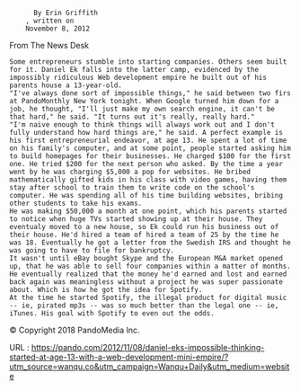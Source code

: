   

  
    



          
          By Erin Griffith
        , written on
        November 8, 2012
      
  
    
From The
News
Desk
  
      
    Some entrepreneurs stumble into starting companies. Others seem built for it. Daniel Ek falls into the latter camp, evidenced by the impossibly ridiculous Web development empire he built out of his parents house a 13-year-old.  
    "I've always done sort of impossible things," he said between two firs at PandoMonthly New York tonight. When Google turned him down for a job, he thought, "I'll just make my own search engine, it can't be that hard," he said. "It turns out it's really, really hard."  
    "I'm naive enough to think things will always work out and I don't fully understand how hard things are," he said. A perfect example is his first entrepreneurial endeavor, at age 13. He spent a lot of time on his family's computer, and at some point, people started asking him to build homepages for their businesses. He charged $100 for the first one. He tried $200 for the next person who asked. By the time a year went by he was charging $5,000 a pop for websites. He bribed mathematically gifted kids in his class with video games, having them stay after school to train them to write code on the school's computer. He was spending all of his time building websites, bribing other students to take his exams.  
    He was making $50,000 a month at one point, which his parents started to notice when huge TVs started showing up at their house. They eventualy moved to a new house, so Ek could run his business out of their house. He'd hired a team of hired a team of 25 by the time he was 18. Eventually he got a letter from the Swedish IRS and thought he was going to have to file for bankruptcy.  
    It wasn't until eBay bought Skype and the European M&A market opened up, that he was able to sell four companies within a matter of months. He eventually realized that the money he'd earned and lost and earned back again was meaningless without a project he was super passionate about. Which is how he got the idea for Spotify.  
    At the time he started Spotify, the illegal product for digital music -- ie, pirated mp3s -- was so much better than the legal one -- ie, iTunes. His goal with Spotify to even out the odds.  
    

© Copyright 2018 PandoMedia Inc.
  
    
  URL : https://pando.com/2012/11/08/daniel-eks-impossible-thinking-started-at-age-13-with-a-web-development-mini-empire/?utm_source=wanqu.co&utm_campaign=Wanqu+Daily&utm_medium=website